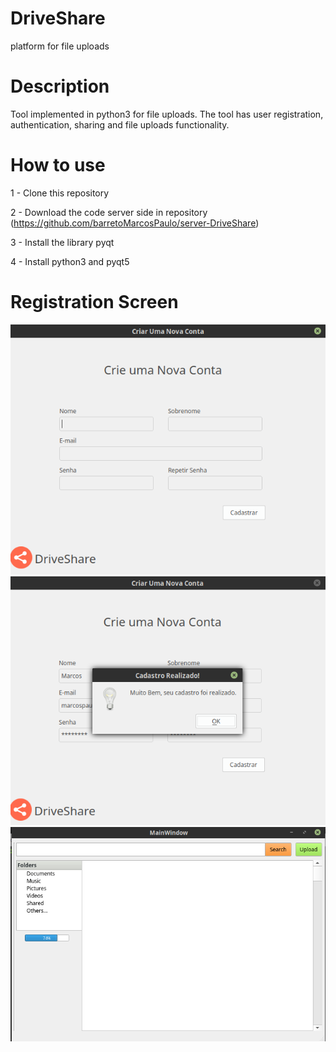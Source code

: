 # DriveShare
platform for file uploads

# Description
Tool implemented in python3 for file uploads. The tool has user registration, authentication, sharing and file uploads functionality.
# How to use
1 - Clone this repository

2 - Download the code server side in repository (https://github.com/barretoMarcosPaulo/server-DriveShare)

3 - Install the library pyqt

4 - Install python3 and pyqt5

# Registration Screen

<img src="screenshots/Registre.png" width="700px">
<img src="screenshots/Success.png" width="700px">
<img src="screenshots/home.png" width="700px">

